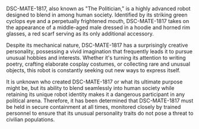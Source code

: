 DSC-MATE-1817, also known as "The Politician," is a highly advanced robot designed to blend in among human society. Identified by its striking green cyclops eye and a perpetually frightened mouth, DSC-MATE-1817 takes on the appearance of a middle-aged male dressed in a hoodie and horned rim glasses, a red scarf serving as its only additional accessory.

Despite its mechanical nature, DSC-MATE-1817 has a surprisingly creative personality, possessing a vivid imagination that frequently leads it to pursue unusual hobbies and interests. Whether it's turning its attention to writing poetry, crafting elaborate cosplay costumes, or collecting rare and unusual objects, this robot is constantly seeking out new ways to express itself.

It is unknown who created DSC-MATE-1817 or what its ultimate purpose might be, but its ability to blend seamlessly into human society while retaining its unique robot identity makes it a dangerous participant in any political arena. Therefore, it has been determined that DSC-MATE-1817 must be held in secure containment at all times, monitored closely by trained personnel to ensure that its unusual personality traits do not pose a threat to civilian populations.